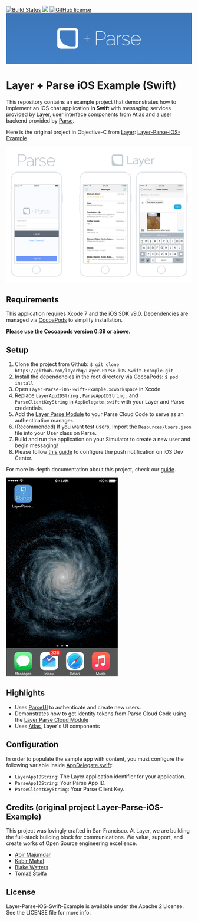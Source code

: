 [![Build Status](https://travis-ci.org/kwkhaw/Layer-Parse-iOS-Swift-Example.svg?branch=master)](https://travis-ci.org/kwkhaw/Layer-Parse-iOS-Swift-Example)
[![](https://img.shields.io/github/issues-raw/kwkhaw/Layer-Parse-iOS-Swift-Example.svg)]()
[![GitHub license](https://img.shields.io/github/license/kwkhaw/Layer-Parse-iOS-Swift-Example.svg)]()
![Atlas+Parse Header](Assets/Atlas-Layer-Parse-github-header.png)

# Layer + Parse iOS Example (Swift)

This repository contains an example project that demonstrates how to implement an iOS chat application **in Swift** with messaging services provided by [Layer](https://layer.com), user interface components from [Atlas](https://github.com/layerhq/Atlas-iOS) and a user backend provided by [Parse](http://parse.com).

Here is the original project in Objective-C from [Layer](https://layer.com): [Layer-Parse-iOS-Example](https://github.com/layerhq/Layer-Parse-iOS-Example) 

![Atlas+Parse Image](Assets/Atlas-Layer-Parse-github.png)

## Requirements

This application requires Xcode 7 and the iOS SDK v9.0. Dependencies are managed via [CocoaPods](http://cocoapods.org/) to simplify installation.

**Please use the Cocoapods version 0.39 or above.**

## Setup

1. Clone the project from Github: `$ git clone https://github.com/layerhq/Layer-Parse-iOS-Swift-Example.git`
2. Install the dependencies in the root directory via CocoaPods: `$ pod install`
3. Open `Layer-Parse-iOS-Swift-Example.xcworkspace` in Xcode.
4. Replace `LayerAppIDString` , `ParseAppIDString` , and `ParseClientKeyString` in `AppDelegate.swift` with your Layer and Parse credentials.
5. Add the [Layer Parse Module](https://github.com/layerhq/layer-parse-module) to your Parse Cloud Code to serve as an authentication manager.
6. (Recommended) If you want test users, import the `Resources/Users.json` file into your User class on Parse.
7. Build and run the application on your Simulator to create a new user and begin messaging!
8. Please follow [this guide](https://developer.layer.com/docs/ios/guides#push-notification) to configure the push notification on iOS Dev Center.  

For more in-depth documentation about this project, check our [guide](https://developer.layer.com/docs/ios/atlas#parse).

![Atlas+Parse Gif](Assets/Atlas-Layer-Parse-messenger-github.gif)

## Highlights

* Uses [ParseUI](https://github.com/ParsePlatform/ParseUI-iOS) to authenticate and create new users.
* Demonstrates how to get identity tokens from Parse Cloud Code using the [Layer Parse Cloud Module](https://github.com/layerhq/layer-parse-module)
* Uses [Atlas](https://atlas.layer.com), Layer's UI components

## Configuration

In order to populate the sample app with content, you must configure the following variable inside [AppDelegate.swift](Code/AppDelegate.swift):

* `LayerAppIDString`: The Layer application identifier for your application.
* `ParseAppIDString`: Your Parse App ID.
* `ParseClientKeyString`: Your Parse Client Key.

## Credits (original project Layer-Parse-iOS-Example)

This project was lovingly crafted in San Francisco. At Layer, we are building the full-stack building block for communications. We value, support, and create works of Open Source engineering excellence.

* [Abir Majumdar](http://github.com/maju6406)
* [Kabir Mahal](https://github.com/kmahal/)
* [Blake Watters](https://github.com/blakewatters)
* [Tomaž Štolfa](https://twitter.com/tomazstolfa)

## License

Layer-Parse-iOS-Swift-Example is available under the Apache 2 License. See the LICENSE file for more info.
